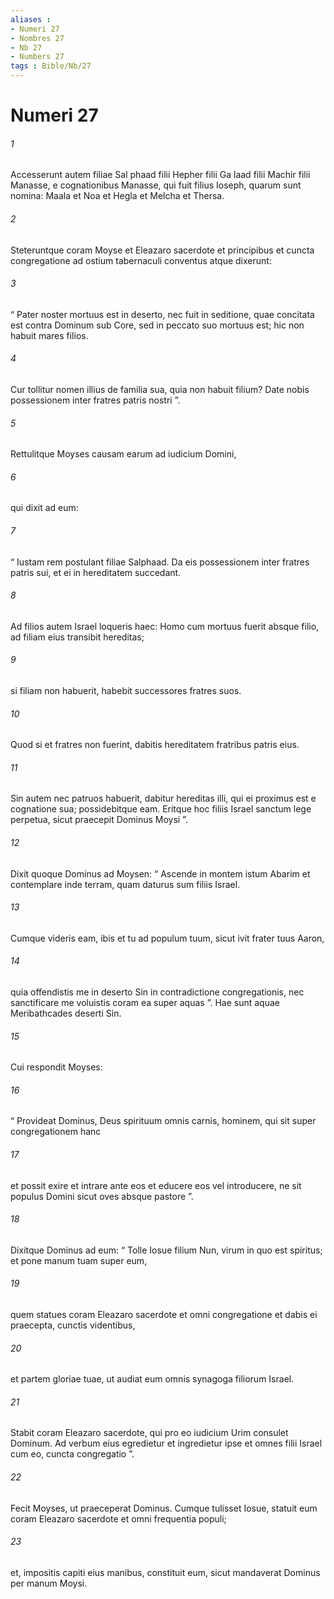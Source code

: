 ```yaml
---
aliases : 
- Numeri 27
- Nombres 27
- Nb 27
- Numbers 27
tags : Bible/Nb/27
---
```


# Numeri 27

###### 1
Accesserunt autem filiae Sal phaad filii Hepher filii Ga laad filii Machir filii Manasse, e cognationibus Manasse, qui fuit filius Ioseph, quarum sunt nomina: Maala et Noa et Hegla et Melcha et Thersa. 
###### 2
Steteruntque coram Moyse et Eleazaro sacerdote et principibus et cuncta congregatione ad ostium tabernaculi conventus atque dixerunt: 
###### 3
“ Pater noster mortuus est in deserto, nec fuit in seditione, quae concitata est contra Dominum sub Core, sed in peccato suo mortuus est; hic non habuit mares filios. 
###### 4
Cur tollitur nomen illius de familia sua, quia non habuit filium? Date nobis possessionem inter fratres patris nostri ”.
###### 5
Rettulitque Moyses causam earum ad iudicium Domini, 
###### 6
qui dixit ad eum: 
###### 7
“ Iustam rem postulant filiae Salphaad. Da eis possessionem inter fratres patris sui, et ei in hereditatem succedant. 
###### 8
Ad filios autem Israel loqueris haec: Homo cum mortuus fuerit absque filio, ad filiam eius transibit hereditas; 
###### 9
si filiam non habuerit, habebit successores fratres suos. 
###### 10
Quod si et fratres non fuerint, dabitis hereditatem fratribus patris eius. 
###### 11
Sin autem nec patruos habuerit, dabitur hereditas illi, qui ei proximus est e cognatione sua; possidebitque eam. Eritque hoc filiis Israel sanctum lege perpetua, sicut praecepit Dominus Moysi ”.
###### 12
Dixit quoque Dominus ad Moysen: “ Ascende in montem istum Abarim et contemplare inde terram, quam daturus sum filiis Israel. 
###### 13
Cumque videris eam, ibis et tu ad populum tuum, sicut ivit frater tuus Aaron, 
###### 14
quia offendistis me in deserto Sin in contradictione congregationis, nec sanctificare me voluistis coram ea super aquas ”. Hae sunt aquae Meribathcades deserti Sin.
###### 15
Cui respondit Moyses: 
###### 16
“ Provideat Dominus, Deus spirituum omnis carnis, hominem, qui sit super congregationem hanc 
###### 17
et possit exire et intrare ante eos et educere eos vel introducere, ne sit populus Domini sicut oves absque pastore ”. 
###### 18
Dixitque Dominus ad eum: “ Tolle Iosue filium Nun, virum in quo est spiritus; et pone manum tuam super eum, 
###### 19
quem statues coram Eleazaro sacerdote et omni congregatione et dabis ei praecepta, cunctis videntibus, 
###### 20
et partem gloriae tuae, ut audiat eum omnis synagoga filiorum Israel. 
###### 21
Stabit coram Eleazaro sacerdote, qui pro eo iudicium Urim consulet Dominum. Ad verbum eius egredietur et ingredietur ipse et omnes filii Israel cum eo, cuncta congregatio ”.
###### 22
Fecit Moyses, ut praeceperat Dominus. Cumque tulisset Iosue, statuit eum coram Eleazaro sacerdote et omni frequentia populi; 
###### 23
et, impositis capiti eius manibus, constituit eum, sicut mandaverat Dominus per manum Moysi.
